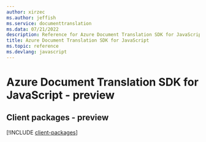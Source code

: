 ```yaml
---
author: xirzec
ms.author: jeffish
ms.service: documenttranslation
ms.data: 07/21/2022
description: Reference for Azure Document Translation SDK for JavaScript
title: Azure Document Translation SDK for JavaScript
ms.topic: reference
ms.devlang: javascript
---
```

# Azure Document Translation SDK for JavaScript - preview

## Client packages - preview
[!INCLUDE [client-packages](document-translation-client-index.md)]